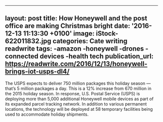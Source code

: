   - --
layout: post
title: How Honeywell and the post office are making Christmas bright
date: '2016-12-13 11:13:30 +0100'
image: iStock-622011832.jpg
categories: Cate writing readwrite
tags:
-amazon
-honeywell
-drones
-connected devices
-health tech
publication_url: https://readwrite.com/2016/12/13/honeywell-brings-iot-usps-dl4/
---
The USPS expects to deliver 750 million packages this holiday season — that’s 5 million packages a day. This is a 12% increase from 670 million in the 2015 holiday season. In response, U.S. Postal Service (USPS) is deploying more than 5,000 additional Honeywell mobile devices as part of its expanded parcel tracking network. In addition to various permanent locations, the technology will be deployed at 58 temporary facilities being used to accommodate holiday shipments.
